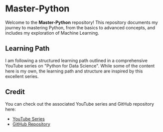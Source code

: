 # Master-Python

Welcome to the **Master-Python** repository! This repository documents my journey to mastering Python, from the basics to advanced concepts, and includes my exploration of Machine Learning.

## Learning Path

I am following a structured learning path outlined in a comprehensive YouTube series on "Python for Data Science". While some of the content here is my own, the learning path and structure are inspired by this excellent series.

## Credit

You can check out the associated YouTube series and GitHub repository here:
- [YouTube Series](https://www.youtube.com/watch?v=yGN28LY5VuA&list=PPSV)
- [GitHub Repository](https://github.com/nicknochnack/PythonForDataScience)
